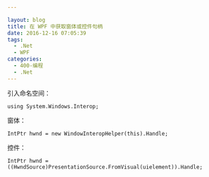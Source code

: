 ```yaml
---

layout: blog
title: 在 WPF 中获取窗体或控件句柄
date: 2016-12-16 07:05:39
tags:
  - .Net
  - WPF
categories: 
  - 400-编程
  - .Net
---
```



引入命名空间：

	using System.Windows.Interop;

窗体： 

	IntPtr hwnd = new WindowInteropHelper(this).Handle;

控件： 

	IntPtr hwnd = ((HwndSource)PresentationSource.FromVisual(uielement)).Handle;
